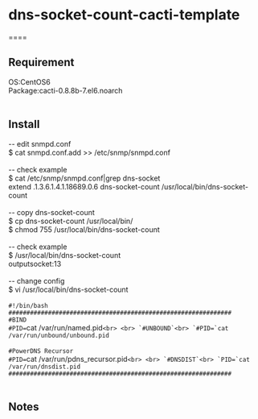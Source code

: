 # dns-socket-count-cacti-template

====
<br>
## Requirement<br>
OS:CentOS6<br>
Package:cacti-0.8.8b-7.el6.noarch<br>
<br>
## Install<br>
-- edit snmpd.conf<br>
$ cat snmpd.conf.add >> /etc/snmp/snmpd.conf<br>
<br>
-- check example<br>
$ cat /etc/snmp/snmpd.conf|grep dns-socket<br>
extend .1.3.6.1.4.1.18689.0.6 dns-socket-count /usr/local/bin/dns-socket-count<br>
<br>
-- copy dns-socket-count<br>
$ cp dns-socket-count /usr/local/bin/<br>
$ chmod 755 /usr/local/bin/dns-socket-count<br>
<br>
-- check example<br>
$ /usr/local/bin/dns-socket-count<br>
outputsocket:13<br>
<br>
-- change config<br>
$ vi /usr/local/bin/dns-socket-count<br>
<br>
`#!/bin/bash`<br>
`##############################################################`<br>
`#BIND`<br>
`#PID=`cat /var/run/named.pid``<br>
<br>
`#UNBOUND`<br>
`#PID=`cat /var/run/unbound/unbound.pid``<br>
<br>
`#PowerDNS Recursor`<br>
`#PID=`cat /var/run/pdns_recursor.pid``<br>
<br>
`#DNSDIST`<br>
`PID=`cat /var/run/dnsdist.pid``<br>
`##############################################################`<br>
<br>
## Notes
